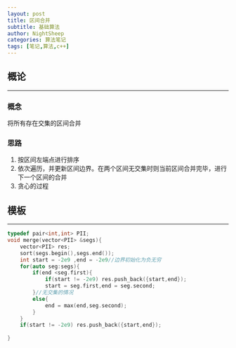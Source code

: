 ```yaml
---
layout: post
title: 区间合并
subtitle: 基础算法
author: NightSheep
categories: 算法笔记
tags: [笔记,算法,c++]
---
```


## 概论

---

### 概念

将所有存在交集的区间合并

### 思路

1. 按区间左端点进行排序
2. 依次遍历，并更新区间边界。在两个区间无交集时则当前区间合并完毕，进行下一个区间的合并
3. 贪心的过程



## 模板

---

```cpp
typedef pair<int,int> PII;
void merge(vector<PII> &segs){
    vector<PII> res;
    sort(segs.begin(),segs.end());
    int start = -2e9 ,end = -2e9//边界初始化为负无穷
    for(auto seg:segs){
        if(end <seg.first){
            if(start != -2e9) res.push_back({start,end});
            start = seg.first,end = seg.second;
        }//无交集的情况
        else{
            end = max(end,seg.second);
        }
    }
    if(start != -2e9) res.push_back({start,end});
    
}
```



